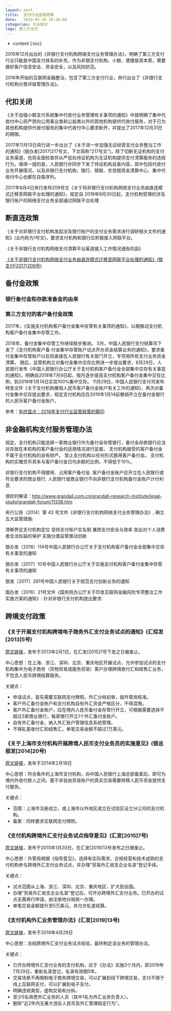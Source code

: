 ```yaml
---
layout: post
title:  支付行业监管政策
date:   2019-05-16 10:26:00
categories: 行业知识
tags: 第三方支付
---
```



* content
{:toc}


2015年12月出台的《非银行支付机构网络支付业务管理办法》，明确了第三方支付行业只能是中国支付体系的补充，作为非银支付机构，小额、便捷是其本质，需要做好客户信息安全、资金安全，以及风险防范。

2016年开始的互联网金融整治，包含了第三方支付行业，央行出台了《非银行支付机构分类评级管理办法》。 

## 代扣关闭
《关于加强小额支付系统集中代收付业务管理有关事项的通知》中就明确了集中代收付中心将严禁向公用事业类和公益类以外的其他机构提供代收付服务，对于已为其他机构提供代收付服务的集中代收付中心要求断开，并提出了2017年12月31日的期限。

2017年11月13日央行进一步出台了《关于进一步加强无证经营支付业务整治工作的通知》(银办发[2017]217号文，下文简称“217号文”)，除了切断无证机构的支付业务渠道，也将全面检查并从严惩处持证机构为无证机构提供支付清算服务的违规行为。值得一提的是，人民银行亦同步下发了持证机构自查内容，其中包括代收付业务开展情况，以及非银行支付机构、银行、银联、农信银资金清算中心、集中代收付中心也都在自查序列。

2017年8月4日央行发布209号文《关亍将非银行支付机构网络支付业务由直连模式迁移至网联平台处理的通知》，规定自 2018年6月30日起，支付机构受理的涉及银行账户的网络支付业务全部通过网联平台处理

## 断直连政策

《关于对非银行支付机构发起涉及银行账户的支付业务需求进行调研相关文件的通知》(业内称为1号文)，要求支付机构和银行应积极接入网联平台。

《关于非银行支付机构网络支付清算平台渠道接入工作情况通告的函》

[《关于非银行支付机构网络支付业务由直连模式迁移至网联平台处理的通知》(银支付[2017]209号)](/styles/images/2019-05-27-payment-policy/2017-209.pdf)

## 备付金政策
### 银行备付金和存款准备金的由来

### 第三方支付的客户备付金政策
2017年，《实施支付机构客户备付金集中存管有关事项的通知》，以期推动支付机构客户备付金集中存管工作。

2018年，备付金集中存管工作继续稳步推进。
5月，中国人民银行支付结算司下发了《支付机构客户备·付金集中存管账户试点开办资金结算业务的通知》，要求备付金集中存管账户以后将直接在人民银行有关部门开立，专项用所有支付业务资金清算。
随后，监管机构又对备付金集中交存比例进一步提出要求，6月29日，人民银行发布《中国人民银行办公厅关于支付机构客户备付金全部集中交存有关事宜的通知》，明确自2018年7月9日起，按月逐步提高支付机构客户备付金集中交存比例，到2019年1月14日实现100%集中交存。
11月29日，中国人民银行支付司发布特急文件《关于支付机构撤销人民币客户备付金账户有关工作的通知》，再次对备付金集中交存提出要求，规定支付机构应在2019年1月14前撤销开立在备付金银行的人民币客户备付金账户。

参考：[年终盘点：2018年支付行业监管政策的脚印](https://wallstreetcn.com/articles/3458867)

## 非金融机构支付服务管理办法
规定，支付机构只能选择一家商业银行作为备付金存管银行，备付金存款银行应当对存放在本机构的客户备付金的适用情况进行监督。
支付机构接受的客户备付金不属于支付机构的自有财产。
禁止支付机构以任何形式挪用客户备付金。
支付机构的实缴货币资本与客户备付金日均余额的比例，不得低于10%。

非银行支付机构不得挪用、占用客户备付金.
客户备付金账户应开立在人民银行或符合要求的商业银行.
人民银行或商业银行不向非银行支付机构备付金账户计付利息.

很好的解读：http://www.grandall.com.cn/grandall-research-institute/legal-study/grandall-forum/11338.htm


央行公告〔2014〕第 43 号文件《非银行支付机构网络支付业务管理办法》, 确立五大监管措施:

清晰界定支付机构定位
坚持支付账户实名制
兼顾支付安全与效率
突出对个人消费者合法权益的保护
实施分类监管推动创新

银办发〔2018〕114号中国人民银行办公厅关于支付机构客户备付金全部集中交存有关事宜的通知

银办发〔2017〕10号中国人民银行办公厅关于实施支付机构客户备付金集中存管有关事项的通知

银发〔2017〕281号中国人民银行关于规范支付创新业务的通知

国办发〔2016〕21号文件《国务院办公厅关于印发互联网金融风险专项整治工作实施方案的通知》: 针对非银行支付机构提出要求:










## 跨境支付政策

### 《关于开展支付机构跨境电子商务外汇支付业务试点的通知》(汇综发[2013]5号)
[原文链接](http://fgcx.bjcourt.gov.cn:4601/law?fn=chl403s279.txt)，发布于2013年2月1日，在汇发[2015]7号下发之日被废止。

中心思想：在上海、浙江、深圳、北京、重庆地区开展试点，允许参加试点的支付机构集中为电子商务（货物贸易或服务贸易）客户办理跨境收付汇和结售汇业务，不包含人民币跨境结算服务。

关键点：
- 申请试点，首先需要互联网支付牌照。外汇分局初审，报外管局核准。
- 客户外汇备付金账户和支付机构自有外汇资金严格区分，不得混用。
- 客户外汇备付金账户，应在境内人民币备付金存管行开立，可根据需要选择不超过3家商业银行，每家银行开立1个外汇备付金账户。
- 自有外汇备付金，纳入外汇账户管理信息系统管理。
- 不得轧差收付汇和结售汇，单笔交易金额不超过1万美元。

### 《关于上海市支付机构开展跨境人民币支付业务员的实施意见》(银总部发[2014]20号)
[原文链接](/styles/images/2019-05-27-payment-policy/2014-20.pdf)，发布于2014年2月18日

中心思想：符合条件的上海市支付机构，向中国人民银行上海总部备案后，即可为境内外收付款人之间，基于非自由贸易账户的真实交易需要转移人民币资金提供支付服务。

关键点：
- 范围：上海市注册成立，或上海市以外地区成立在试验区设立分公司的支付机构。
- 备案：同样要求互联网支付牌照。

### 《支付机构跨境外汇支付业务试点指导意见》(汇发[2015]7号)
[原文链接](https://www.safe.gov.cn/hebei/2016/1107/427.html)，发布于2015年1月20日，在汇发[2019]13号发布之日被废止。

中心思想：外管局根据《指导意见》，选择有实际需求、合规经营和技术成熟的支付机构参与跨境外汇支付业务试点，并办理“贸易外汇收支企业名录”登记手续。

关键点：
- 试点范围从上海、浙江、深圳、北京、重庆地区，扩大到全国。
- 办理“贸易外汇收支企业名录”登记后，可开办跨境外汇支付业务。已开办的试点无需再行申请，由注册地分局统一办理。
- 单笔交易金额提升至5万美元，并允许轧差结算。

### 《支付机构外汇业务管理办法》(汇发[2019]13号)
[原文链接](http://m.safe.gov.cn/safe/2019/0429/13114.html)，发布于2019年4月29日

中心思想：总结跨境外汇支付业务试点经验，最终制定该业务的管理办法。

关键点：
- 已开办跨境外汇支付业务的支付机构，应于《办法》实施3个月内，即2019年7月29日，重新名录登记，名录有效期5年。
- 交易场景不再限制电子商务跨境交易，可以扩展到线下跨境交易，支付不限于线上互联网支付，可以扩展到电子支付。
- 明确违规类型，虚构交易和分拆。
- 至少5名熟悉外汇业务的人员（其中1名为外汇业务负责人）。
- 删除“近2年内无重大违反人民币及外汇管理规定行为”。